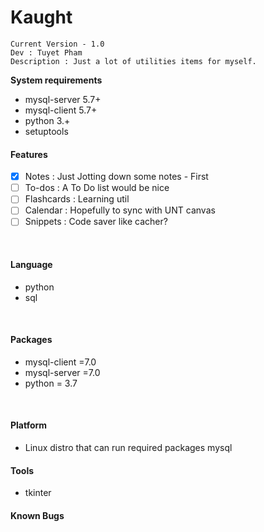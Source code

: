 

Kaught
=======
``````
Current Version - 1.0
Dev : Tuyet Pham
Description : Just a lot of utilities items for myself.
``````
**System requirements**
- mysql-server 5.7+
- mysql-client 5.7+
- python 3.+
- setuptools

#### Features ####
- [x] Notes : Just Jotting down some notes - First
- [ ] To-dos : A To Do list would be nice
- [ ] Flashcards : Learning util
- [ ] Calendar : Hopefully to sync with UNT canvas
- [ ] Snippets : Code saver like cacher? 

<br>

#### Language ####
* python
* sql

<br>

####  Packages ####
* mysql-client =7.0
* mysql-server =7.0
* python = 3.7

<br>

#### Platform ####
* Linux distro that can run required packages mysql

#### Tools ####
* tkinter

#### Known Bugs ####
